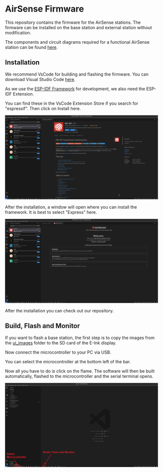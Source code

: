 # AirSense Firmware

This repository contains the firmware for the AirSense stations. The firmware can be installed on the base station and external station without modification.

The components and circuit diagrams required for a functional AirSense station can be found [here](https://github.com/airsense-tech/airsense-schematics).


## Installation

We recommend VsCode for building and flashing the firmware. You can download Visual Studio Code [here](https://code.visualstudio.com/).


As we use the [ESP-IDF Framework](https://docs.espressif.com/projects/esp-idf/en/latest/esp32/get-started/) for development, we also need the ESP-IDF Extension.

You can find these in the VsCode Extension Store if you search for "espressif". Then click on Install here.


![](./assets/install_esp_idf_extension.png)


After the installation, a window will open where you can install the framework. It is best to select "Express" here.

![](./assets/setup_esp_idf.png)

After the installation you can check out our repository.

## Build, Flash and Monitor

If you want to flash a base station, the first step is to copy the images from the [ui_images](./ui_images/) folder to the SD card of the E-Ink display.

Now connect the microcontroller to your PC via USB.

You can select the microcontroller at the bottom left of the bar.

Now all you have to do is click on the flame. The software will then be built automatically, flashed to the microcontroller and the serial terminal opens.

![](./assets/build_and_flash.png)

